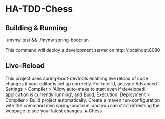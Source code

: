 # HA-TDD-Chess

## Building & Running
./mvnw test && ./mvnw spring-boot:run

This command will deploy a development server on http://localhost:8080

## Live-Reload
This project uses spring-boot-devtools enabling live reload of code changes if your editor is set up correctly.
For IntelliJ, activate Advanced Settings > Compiler > 'Allow auto-make to start even if developed application is currently running', and Build, Execution, Deployment > Compiler > Build project automatically.
Create a maven run-configuration with the command mvn spring-boot:run, and you can start refreshing the webpage to see your latest changes.
#   C h e s s  
 